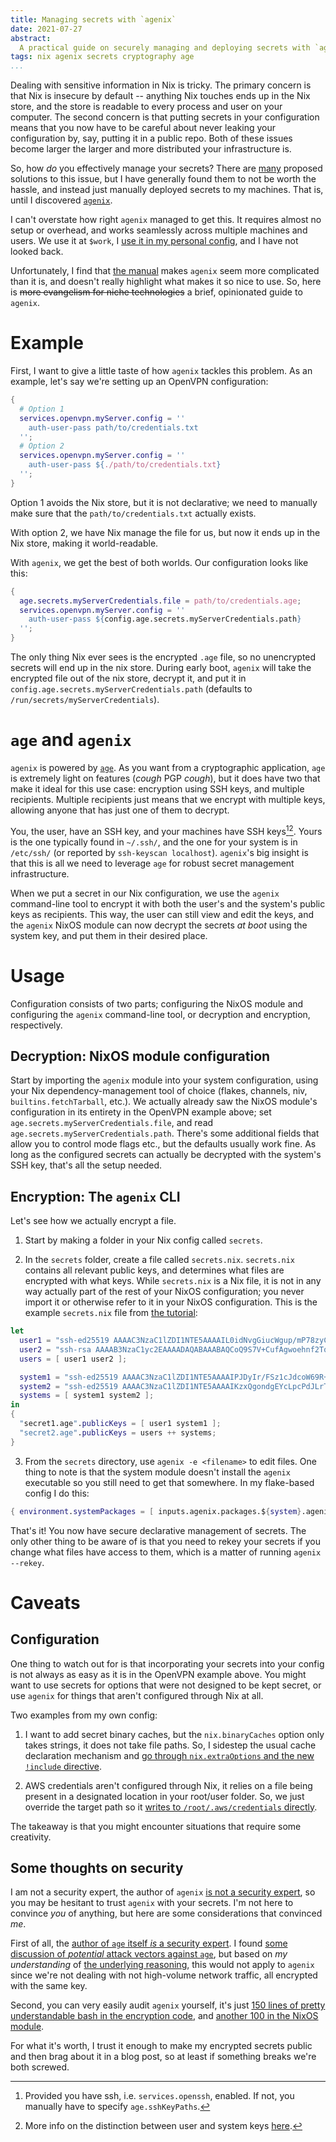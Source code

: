 ```yaml
---
title: Managing secrets with `agenix`
date: 2021-07-27
abstract:
  A practical guide on securely managing and deploying secrets with `agenix`
tags: nix agenix secrets cryptography age
...
```


Dealing with sensitive information in Nix is tricky.
The primary concern is that Nix is insecure by default -- anything Nix touches ends up in the Nix store, and the store is readable to every process and user on your computer.
The second concern is that putting secrets in your configuration means that you now have to be careful about never leaking your configuration by, say, putting it in a public repo.
Both of these issues become larger the larger and more distributed your infrastructure is.

So, how _do_ you effectively manage your secrets?
There are [many](https://nixos.wiki/wiki/Comparison_of_secret_managing_schemes) proposed solutions to this issue, but I have generally found them to not be worth the hassle, and instead just manually deployed secrets to my machines.
That is, until I discovered [`agenix`](https://github.com/ryantm/agenix).

I can't overstate how right `agenix` managed to get this.
It requires almost no setup or overhead, and works seamlessly across multiple machines and users.
We use it at `$work`, I [use it in my personal config](https://github.com/jonascarpay/nix/tree/master/secrets), and I have not looked back.

Unfortunately, I find that [the manual](https://github.com/ryantm/agenix#readme) makes `agenix` seem more complicated than it is, and doesn't really highlight what makes it so nice to use.
So, here is ~~more evangelism for niche technologies~~ a brief, opinionated guide to `agenix`.

Example
=======

First, I want to give a little taste of how `agenix` tackles this problem.
As an example, let's say we're setting up an OpenVPN configuration:
```nix
{
  # Option 1
  services.openvpn.myServer.config = ''
    auth-user-pass path/to/credentials.txt
  '';
  # Option 2
  services.openvpn.myServer.config = ''
    auth-user-pass ${./path/to/credentials.txt}
  '';
}
```
Option 1 avoids the Nix store, but it is not declarative; we need to manually make sure that the `path/to/credentials.txt` actually exists.

With option 2, we have Nix manage the file for us, but now it ends up in the Nix store, making it world-readable.

With `agenix`, we get the best of both worlds.
Our configuration looks like this:
```nix
{
  age.secrets.myServerCredentials.file = path/to/credentials.age;
  services.openvpn.myServer.config = ''
    auth-user-pass ${config.age.secrets.myServerCredentials.path}
  '';
}
```
The only thing Nix ever sees is the encrypted `.age` file, so no unencrypted secrets will end up in the nix store.
During early boot, `agenix` will take the encrypted file out of the nix store, decrypt it, and put it in  `config.age.secrets.myServerCredentials.path` (defaults to `/run/secrets/myServerCredentials`).

`age` and `agenix`
====================

`agenix` is powered by [`age`](https://github.com/FiloSottile/age).
As you want from a cryptographic application, `age` is extremely light on features (*cough* PGP *cough*), but it does have two that make it ideal for this use case: encryption using SSH keys, and multiple recipients.
Multiple recipients just means that we encrypt with multiple keys, allowing anyone that has just one of them to decrypt.

You, the user, have an SSH key, and your machines have SSH keys[^sshd][^info].
Yours is the one typically found in `~/.ssh/`, and the one for your system is in `/etc/ssh/` (or reported by `ssh-keyscan localhost`).
`agenix`'s big insight is that this is all we need to leverage `age` for robust secret management infrastructure.

When we put a secret in our Nix configuration, we use the `agenix` command-line tool to encrypt it with both the user's and the system's public keys as recipients.
This way, the user can still view and edit the keys, and the `agenix` NixOS module can now decrypt the secrets _at boot_ using the system key, and put them in their desired place.

Usage
=====

Configuration consists of two parts; configuring the NixOS module and configuring the `agenix` command-line tool, or decryption and encryption, respectively.

Decryption: NixOS module configuration
--------------------------------------

Start by importing the `agenix` module into your system configuration, using your Nix dependency-management tool of choice (flakes, channels, niv, `builtins.fetchTarball`, etc.).
We actually already saw the NixOS module's configuration in its entirety in the OpenVPN example above; set `age.secrets.myServerCredentials.file`, and read `age.secrets.myServerCredentials.path`.
There's some additional fields that allow you to control mode flags etc., but the defaults usually work fine.
As long as the configured secrets can actually be decrypted with the system's SSH key, that's all the setup needed.

Encryption: The `agenix` CLI
----------------------------

Let's see how we actually encrypt a file.

1. Start by making a folder in your Nix config called `secrets`.

2. In the `secrets` folder, create a file called `secrets.nix`.
`secrets.nix` contains all relevant public keys, and determines what files are encrypted with what keys.
While `secrets.nix` is a Nix file, it is not in any way actually part of the rest of your NixOS configuration; you never import it or otherwise refer to it in your NixOS configuration.
This is the example `secrets.nix` file from [the tutorial](https://github.com/ryantm/agenix#tutorial):
```nix
let
  user1 = "ssh-ed25519 AAAAC3NzaC1lZDI1NTE5AAAAIL0idNvgGiucWgup/mP78zyC23uFjYq0evcWdjGQUaBH";
  user2 = "ssh-rsa AAAAB3NzaC1yc2EAAAADAQABAAABAQCoQ9S7V+CufAgwoehnf2TqsJ9LTsu8pUA3FgpS2mdVwcMcTs++8P5sQcXHLtDmNLpWN4k7NQgxaY1oXy5e25x/4VhXaJXWEt3luSw+Phv/PB2+aGLvqCUirsLTAD2r7ieMhd/pcVf/HlhNUQgnO1mupdbDyqZoGD/uCcJiYav8i/V7nJWJouHA8yq31XS2yqXp9m3VC7UZZHzUsVJA9Us5YqF0hKYeaGruIHR2bwoDF9ZFMss5t6/pzxMljU/ccYwvvRDdI7WX4o4+zLuZ6RWvsU6LGbbb0pQdB72tlV41fSefwFsk4JRdKbyV3Xjf25pV4IXOTcqhy+4JTB/jXxrF";
  users = [ user1 user2 ];

  system1 = "ssh-ed25519 AAAAC3NzaC1lZDI1NTE5AAAAIPJDyIr/FSz1cJdcoW69R+NrWzwGK/+3gJpqD1t8L2zE";
  system2 = "ssh-ed25519 AAAAC3NzaC1lZDI1NTE5AAAAIKzxQgondgEYcLpcPdJLrTdNgZ2gznOHCAxMdaceTUT1";
  systems = [ system1 system2 ];
in
{
  "secret1.age".publicKeys = [ user1 system1 ];
  "secret2.age".publicKeys = users ++ systems;
}
```

3. From the `secrets` directory, use `agenix -e <filename>` to edit files.
One thing to note is that the system module doesn't install the `agenix` executable so you still need to get that somewhere.
In my flake-based config I do this:
```nix
{ environment.systemPackages = [ inputs.agenix.packages.${system}.agenix ]; }
```

That's it!
You now have secure declarative management of secrets.
The only other thing to be aware of is that you need to rekey your secrets if you change what files have access to them, which is a matter of running `agenix --rekey`.

Caveats
=======

Configuration
-------------

One thing to watch out for is that incorporating your secrets into your config is not always as easy as it is in the OpenVPN example above.
You might want to use secrets for options that were not designed to be kept secret, or use `agenix` for things that aren't configured through Nix at all.

Two examples from my own config:

1. I want to add secret binary caches, but the `nix.binaryCaches` option only takes strings, it does not take file paths.
So, I sidestep the usual cache declaration mechanism and [go through `nix.extraOptions` and the new `!include` directive](https://github.com/jonascarpay/nix/blob/0d6fde33df85fe1b97a0fda79299ff4096c38f3d/system/xc-cache.nix#L4).

2. AWS credentials aren't configured through Nix, it relies on a file being present in a designated location in your root/user folder.
So, we just override the target path so it [writes to `/root/.aws/credentials` directly](https://github.com/jonascarpay/nix/blob/0d6fde33df85fe1b97a0fda79299ff4096c38f3d/system/xc-cache.nix#L8).

The takeaway is that you might encounter situations that require some creativity.

Some thoughts on security
-------------------------

I am not a security expert, the author of `agenix` [is not a security expert](https://github.com/ryantm/agenix#threat-modelwarnings), so you may be hesitant to trust `agenix` with your secrets.
I'm not here to convince _you_ of anything, but here are some considerations that convinced _me_.

First of all, the [author of `age` itself _is_ a security expert](https://github.com/FiloSottile).
I found [some discussion of _potential_ attack vectors against `age`](https://neilmadden.blog/2019/12/30/a-few-comments-on-age/), but based on _my understanding_ of [the underlying reasoning](https://moxie.org/2011/12/13/the-cryptographic-doom-principle.html), this would not apply to `agenix` since we're not dealing with not high-volume network traffic, all encrypted with the same key.

Second, you can very easily audit `agenix` yourself, it's just [150 lines of pretty understandable bash in the encryption code](https://github.com/ryantm/agenix/blob/master/pkgs/agenix.nix), and [another 100 in the NixOS module](https://github.com/ryantm/agenix/blob/master/modules/age.nix).

For what it's worth, I trust it enough to make my encrypted secrets public and then brag about it in a blog post, so at least if something breaks we're both screwed.

[^sshd]: Provided you have ssh, i.e. `services.openssh`, enabled. If not, you manually have to specify `age.sshKeyPaths`.
[^info]: More info on the distinction between user and system keys [here](https://unix.stackexchange.com/questions/439467/what-is-the-difference-between-etc-ssh-and-ssh).
